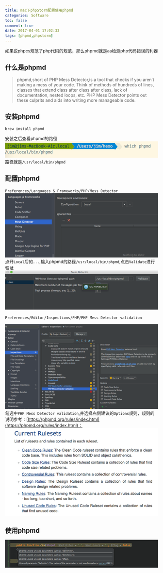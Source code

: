 ```yaml
---
title: mac下phpStorm配置使用phpmd
categories: Software
toc: false
comment: true
date: 2017-04-01 17:02:33
tags: [phpmd,phpstorm]
---
```



如果说phpcs规范了php代码的规范，那么phpmd就是aa检测php代码错误的利器


<!--more-->

## 什么是phpmd

>phpmd,short of PHP Mess Detector,is a tool that checks if you aren’t making a mess of your code. Think of methods of hundreds of lines, classes that extend class after class after class, lack of documentation, nested loops, etc. PHP Mess Detector points out these culprits and aids into writing more manageable code.


## 安装phpmd
```shell
brew install phpmd
```
安装之后查看phpmd的路径
![20170401149103931820920.png](phpmd-in-phpstorm-on-mac/20170401149103931820920.png)
路径就是`/usr/local/bin/phpmd`

## 配置phpmd
``Preferences/Languages & Frameworks/PHP/Mess Detector``
![20170401149103941390595.png](phpmd-in-phpstorm-on-mac/20170401149103941390595.png)
点开`Local`后的`...`,输入phpmd的路径`/usr/local/bin/phpmd`,点击`Validate`进行验证
![20170401149103954380798.png](phpmd-in-phpstorm-on-mac/20170401149103954380798.png)


`Preferences/Editor/Inspections/PHP/PHP Mess Detector validation`

![20170401149103936778520.png](phpmd-in-phpstorm-on-mac/20170401149103936778520.png)
勾选中`PHP Mess Detector validation`,并选择右侧建议的`Options`规则，规则的说明参考：[https://phpmd.org/rules/index.html](https://phpmd.org/rules/index.html)：
![20170401149103968164148.png](phpmd-in-phpstorm-on-mac/20170401149103968164148.png)

## 使用phpmd
![20170401149103926528991.png](phpmd-in-phpstorm-on-mac/20170401149103926528991.png)
